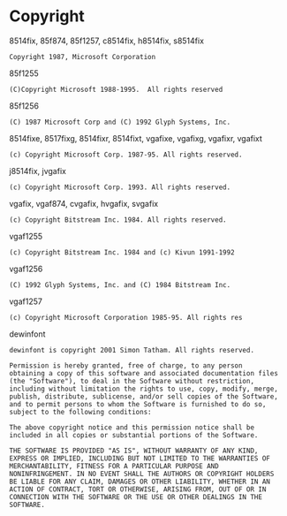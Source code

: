 # Copyright

8514fix, 85f874, 85f1257, c8514fix, h8514fix, s8514fix

	Copyright 1987, Microsoft Corporation

85f1255

	(C)Copyright Microsoft 1988-1995.  All rights reserved

85f1256

	(C) 1987 Microsoft Corp and (C) 1992 Glyph Systems, Inc.

8514fixe, 8517fixg, 8514fixr, 8514fixt, vgafixe, vgafixg, vgafixr, vgafixt

	(c) Copyright Microsoft Corp. 1987-95. All rights reserved.

j8514fix, jvgafix

	(c) Copyright Microsoft Corp. 1993. All rights reserved.

vgafix, vgaf874, cvgafix, hvgafix, svgafix

	(c) Copyright Bitstream Inc. 1984. All rights reserved.

vgaf1255

	(c) Copyright Bitstream Inc. 1984 and (c) Kivun 1991-1992

vgaf1256

	(C) 1992 Glyph Systems, Inc. and (C) 1984 Bitstream Inc.

vgaf1257

	(c) Copyright Microsoft Corporation 1985-95. All rights res

dewinfont

	dewinfont is copyright 2001 Simon Tatham. All rights reserved.

	Permission is hereby granted, free of charge, to any person
	obtaining a copy of this software and associated documentation files
	(the "Software"), to deal in the Software without restriction,
	including without limitation the rights to use, copy, modify, merge,
	publish, distribute, sublicense, and/or sell copies of the Software,
	and to permit persons to whom the Software is furnished to do so,
	subject to the following conditions:

	The above copyright notice and this permission notice shall be
	included in all copies or substantial portions of the Software.

	THE SOFTWARE IS PROVIDED "AS IS", WITHOUT WARRANTY OF ANY KIND,
	EXPRESS OR IMPLIED, INCLUDING BUT NOT LIMITED TO THE WARRANTIES OF
	MERCHANTABILITY, FITNESS FOR A PARTICULAR PURPOSE AND
	NONINFRINGEMENT. IN NO EVENT SHALL THE AUTHORS OR COPYRIGHT HOLDERS
	BE LIABLE FOR ANY CLAIM, DAMAGES OR OTHER LIABILITY, WHETHER IN AN
	ACTION OF CONTRACT, TORT OR OTHERWISE, ARISING FROM, OUT OF OR IN
	CONNECTION WITH THE SOFTWARE OR THE USE OR OTHER DEALINGS IN THE
	SOFTWARE.

